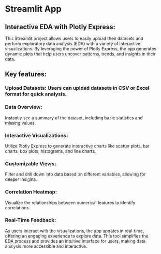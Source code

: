 # Streamlit App
## Interactive EDA with Plotly Express:

This Streamlit project allows users to easily upload their datasets and perform exploratory data analysis (EDA) with a variety of interactive visualizations. By leveraging the power of Plotly Express, the app generates dynamic plots that help users uncover patterns, trends, and insights in their data.

## Key features:

### Upload Datasets:  Users can upload datasets in CSV or Excel format for quick analysis.

### Data Overview: 
Instantly see a summary of the dataset, including basic statistics and missing values.

### Interactive Visualizations: 
Utilize Plotly Express to generate interactive charts like scatter plots, bar charts, box plots, histograms, and line charts.

### Customizable Views: 
Filter and drill down into data based on different variables, allowing for deeper insights.

### Correlation Heatmap: 
Visualize the relationships between numerical features to identify correlations.

### Real-Time Feedback: 
As users interact with the visualizations, the app updates in real-time, offering an engaging experience to explore data.
This tool simplifies the EDA process and provides an intuitive interface for users, making data analysis more accessible and interactive.
